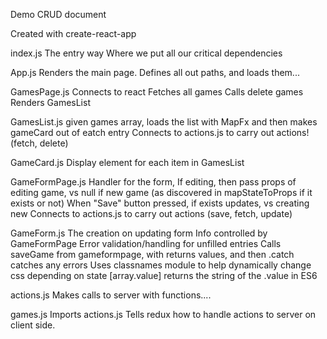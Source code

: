 Demo CRUD document

Created with create-react-app

index.js
The entry way
Where we put all our critical dependencies

App.js
Renders the main page.
Defines all out paths, and loads them...

GamesPage.js
Connects to react
Fetches all games
Calls delete games
Renders GamesList

GamesList.js
given games array, loads the list with MapFx and then makes gameCard out of eatch entry
Connects to actions.js to carry out actions! (fetch, delete)

GameCard.js
Display element for each item in GamesList

GameFormPage.js
Handler for the form,
If editing, then pass props of editing game, vs null if new game (as discovered in mapStateToProps if it exists or not)
When "Save" button pressed, if exists updates, vs creating new
Connects to actions.js to carry out actions (save, fetch, update)

GameForm.js
The creation on updating form
Info controlled by GameFormPage
Error validation/handling for unfilled entries
Calls saveGame from gameformpage, with returns values, and then .catch catches any errors
Uses classnames module to help dynamically change css depending on state
[array.value] returns the string of the .value in ES6

actions.js
Makes calls to server with functions....

games.js
Imports actions.js
Tells redux how to handle actions to server on client side.
